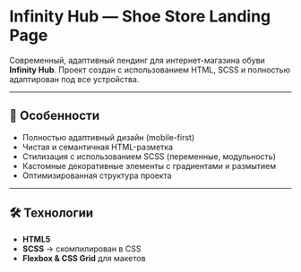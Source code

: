# Infinity Hub — Shoe Store Landing Page


Современный, адаптивный лендинг для интернет-магазина обуви **Infinity Hub**. Проект создан с использованием HTML, SCSS и полностью адаптирован под все устройства.

---

## 🌟 Особенности

- Полностью адаптивный дизайн (mobile-first)
- Чистая и семантичная HTML-разметка
- Стилизация с использованием SCSS (переменные, модульность)
- Кастомные декоративные элементы с градиентами и размытием
- Оптимизированная структура проекта

---

## 🛠️ Технологии

- **HTML5**
- **SCSS** → скомпилирован в CSS
- **Flexbox & CSS Grid** для макетов
